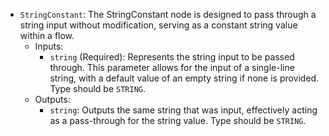 - `StringConstant`: The StringConstant node is designed to pass through a string input without modification, serving as a constant string value within a flow.
    - Inputs:
        - `string` (Required): Represents the string input to be passed through. This parameter allows for the input of a single-line string, with a default value of an empty string if none is provided. Type should be `STRING`.
    - Outputs:
        - `string`: Outputs the same string that was input, effectively acting as a pass-through for the string value. Type should be `STRING`.

